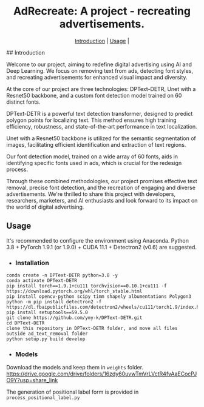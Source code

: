 <h1 align="center"> AdRecreate: A project - recreating advertisements. </h1> 
<p align="center">
  <a href="#Introduction">Introduction</a> |
  <a href="#Usage">Usage</a> |
</p >
## Introduction

Welcome to our project, aiming to redefine digital advertising using AI and Deep Learning. We focus on removing text from ads, detecting font styles, and recreating advertisements for enhanced visual impact and diversity.

At the core of our project are three technologies: DPText-DETR, Unet with a Resnet50 backbone, and a custom font detection model trained on 60 distinct fonts.

DPText-DETR is a powerful text detection transformer, designed to predict polygon points for localizing text. This method ensures high training efficiency, robustness, and state-of-the-art performance in text localization.

Unet with a Resnet50 backbone is utilized for the semantic segmentation of images, facilitating efficient identification and extraction of text regions.

Our font detection model, trained on a wide array of 60 fonts, aids in identifying specific fonts used in ads, which is crucial for the redesign process.

Through these combined methodologies, our project promises effective text removal, precise font detection, and the recreation of engaging and diverse advertisements. We're thrilled to share this project with developers, researchers, marketers, and AI enthusiasts and look forward to its impact on the world of digital advertising.

## Usage

It's recommended to configure the environment using Anaconda. Python 3.8 + PyTorch 1.9.1 (or 1.9.0) + CUDA 11.1 + Detectron2 (v0.6) are suggested.

- ### Installation
```
conda create -n DPText-DETR python=3.8 -y
conda activate DPText-DETR
pip install torch==1.9.1+cu111 torchvision==0.10.1+cu111 -f https://download.pytorch.org/whl/torch_stable.html
pip install opencv-python scipy timm shapely albumentations Polygon3
python -m pip install detectron2 -f https://dl.fbaipublicfiles.com/detectron2/wheels/cu111/torch1.9/index.html
pip install setuptools==59.5.0
git clone https://github.com/ymy-k/DPText-DETR.git
cd DPText-DETR
clone this repository in DPText-DETR folder, and move all files outside ad_text_removal folder
python setup.py build develop
```

- ### Models
Download the models and keep them in `weights` folder.
https://drive.google.com/drive/folders/16zdy60uvwTmVrLVctR4fvAaECocPJO9Y?usp=share_link

The generation of positional label form is provided in `process_positional_label.py`
